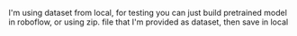 I'm using dataset from local, 
for testing you can just build pretrained model in roboflow, or using zip. file that I'm provided as dataset, then save in local
